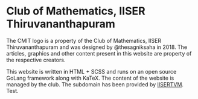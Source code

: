 # Club of Mathematics, IISER Thiruvananthapuram
The CMIT logo is a property of the Club of Mathematics, IISER Thiruvananthapuram and was designed by @thesagniksaha in 2018. The articles, graphics and other content present in this website are property of the respective creators.

This website is written in HTML + SCSS and runs on an open source GoLang framework along with KaTeX. The content of the website is managed by the club. The subdomain has been provided by [IISERTVM](https://iisertvm.ac.in).
Test.